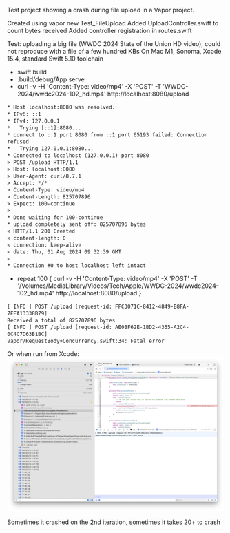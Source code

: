 Test project showing a crash during file upload in a Vapor project.

Created using vapor new Test_FileUpload
Added UploadController.swift to count bytes received
Added controller registration in routes.swift

Test: uploading a big file (WWDC 2024 State of the Union HD video), could not reproduce with a file of a few hundred KBs
On Mac M1, Sonoma, Xcode 15.4, standard Swift 5.10 toolchain
  - swift build
  - .build/debug/App serve 
  - curl -v -H 'Content-Type: video/mp4' -X 'POST' -T 'WWDC-2024/wwdc2024-102_hd.mp4' http://localhost:8080/upload
```
* Host localhost:8080 was resolved.
* IPv6: ::1
* IPv4: 127.0.0.1
*   Trying [::1]:8080...
* connect to ::1 port 8080 from ::1 port 65193 failed: Connection refused
*   Trying 127.0.0.1:8080...
* Connected to localhost (127.0.0.1) port 8080
> POST /upload HTTP/1.1
> Host: localhost:8080
> User-Agent: curl/8.7.1
> Accept: */*
> Content-Type: video/mp4
> Content-Length: 825707896
> Expect: 100-continue
> 
* Done waiting for 100-continue
* upload completely sent off: 825707896 bytes
< HTTP/1.1 201 Created
< content-length: 0
< connection: keep-alive
< date: Thu, 01 Aug 2024 09:32:39 GMT
< 
* Connection #0 to host localhost left intact
```

  - repeat 100 { curl -v -H 'Content-Type: video/mp4' -X 'POST' -T '/Volumes/MediaLibrary/Videos/Tech/Apple/WWDC-2024/wwdc2024-102_hd.mp4' http://localhost:8080/upload }
```
[ INFO ] POST /upload [request-id: FFC3071C-8412-4849-B8FA-7EEA13338B79]
Received a total of 825707896 bytes
[ INFO ] POST /upload [request-id: AE0BF62E-1BD2-4355-A2C4-0C4C7D63B1BC]
Vapor/RequestBody+Concurrency.swift:34: Fatal error
```

Or when run from Xcode: ![error](ErrorInXcode.png)

Sometimes it crashed on the 2nd iteration, sometimes it takes 20+ to crash
